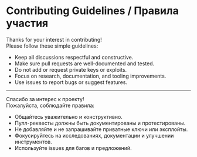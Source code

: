 # Contributing Guidelines / Правила участия

Thanks for your interest in contributing!  
Please follow these simple guidelines:

- Keep all discussions respectful and constructive.  
- Make sure pull requests are well-documented and tested.  
- Do not add or request private keys or exploits.  
- Focus on research, documentation, and tooling improvements.  
- Use issues to report bugs or suggest features.

---

Спасибо за интерес к проекту!  
Пожалуйста, соблюдайте правила:

- Общайтесь уважительно и конструктивно.  
- Пулл-реквесты должны быть документированы и протестированы.  
- Не добавляйте и не запрашивайте приватные ключи или эксплойты.  
- Фокусируйтесь на исследованиях, документации и улучшении инструментов.  
- Используйте issues для багов и предложений.
